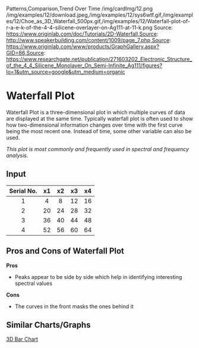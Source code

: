 Patterns,Comparison,Trend Over Time
/img/cardImg/12.png
/img/examples/12/download.jpeg,/img/examples/12/sys6wtf.gif,/img/examples/12/Choe_as_3D_Waterfall_500px.gif,/img/examples/12/Waterfall-plot-of-r-a-e-k-of-the-4-4-silicene-overlayer-on-Ag111-at-11-k.png
Source: https://www.originlab.com/doc/Tutorials/2D-Waterfall,Source: http://www.speakerbuilding.com/content/1009/page_7.php,Source: https://www.originlab.com/www/products/GraphGallery.aspx?GID=86,Source: https://www.researchgate.net/publication/271603202_Electronic_Structure_of_the_4_4_Silicene_Monolayer_On_Semi-Infinite_Ag111/figures?lo=1&utm_source=google&utm_medium=organic
# Waterfall Plot

Waterfall Plot is a three-dimensional plot in which multiple curves of data are displayed at the same time. Typically waterfall plot is often used to show how two-dimensional information changes over time with the first curve being the most recent one. Instead of time, some other variable can also be used.

_This plot is most commonly and frequently used in spectral and frequency analysis._

## Input

Serial No. | x1 | x2 | x3 | x4
| :-------------: |:-------------:| :-----:| :-----:| :-----:|
 1 | 4 | 8 | 12 | 16
 2 | 20 | 24 | 28 | 32
 3 | 36 | 40 | 44 | 48
 4 | 52 | 56 | 60 | 64

## Pros and Cons of Waterfall Plot

__Pros__
* Peaks appear to be side by side which help in identifying interesting spectral values

__Cons__
* The curves in the front masks the ones behind it

## Similar Charts/Graphs

[3D Bar Chart](./1)